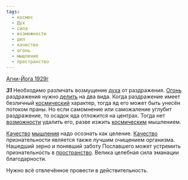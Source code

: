 ```yaml
---
tags:
  - космос
  - Дух
  - сила
  - возможности
  - дел
  - качество
  - огонь
  - мышление
  - пространство
---
```


[Агни-Йога 1929г](/agni/1929)

___31___
Необходимо различать возмущение [духа](/tag/#Дух) от раздражения. [Огонь](/tag/#огонь) раздражения нужно [делить](/tag/#дел) на два вида. Когда раздражение имеет безличный [космический](/tag/#космос) характер, тогда яд его может быть унесён потоком праны. Но если самомнение или саможаление углубит раздражение, то осадок яда отложится на центрах. Тогда нет [возможности](/tag/#возможности) удалить его, разве изжить [космическим](/tag/#космос) мышлением.   

[Качество](/tag/#качество) [мышления](/tag/#мышление) надо осознать как целение. [Качество](/tag/#качество) признательности является также лучшим очищением организма. Нашедший зерно и понявший заботу Пославшего может устремить признательность в [пространство](/tag/#пространство). Велика целебная сила эманации благодарности.   

Нужно всё отвлечённое провести в действительность.